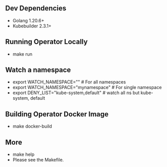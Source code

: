 ## Dev Dependencies

- Golang 1.20.6+
- Kubebuilder 2.3.1+

## Running Operator Locally

- make run

## Watch a namespace

- export WATCH_NAMESPACE="" # For all namespaces
- export WATCH_NAMESPACE="mynamespace" # For single namespace
- export DENY_LIST="kube-system,default" # watch all ns but kube-system, default

## Building Operator Docker Image

- make docker-build

## More

- make help
- Please see the Makefile.
